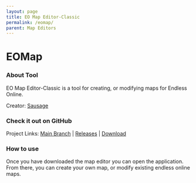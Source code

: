 ```yaml
---
layout: page
title: EO Map Editor-Classic
permalink: /eomap/
parent: Map Editors
---
```


# EOMap

### About Tool

EO Map Editor-Classic is a tool for creating, or modifying maps for Endless Online.

Creator: [Sausage](https://github.com/tehsausage)

### Check it out on GitHub

Project Links: [Main Branch](https://github.com/eoserv/eomap-classic) | [Releases](https://github.com/eoserv/eomap-classic/tags) | [Download](https://files.eoserv.net/tools/eomap-0.3.1b.zip)

### How to use

Once you have downloaded the map editor you can open the application. From there, you can create your own map, or modify existing endless online maps. 
